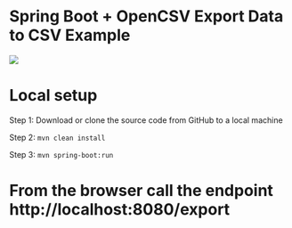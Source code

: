 # Spring Boot + OpenCSV Export Data to CSV Example 


<img src="https://blogger.googleusercontent.com/img/b/R29vZ2xl/AVvXsEifDUf4UcwemsFWyqHHjxC-FTcjF72w1gAi3fenE_WQYy0UBxCMqFkB4fwFFTHBGGnbwYEEHY7B111ETd-c2BHarsY1INZKBoyE3WF95eAKeS51wDL-svTDe5lkNeSA3DxmmH2LtbI57oUthTAe9vb4dD_q4ZpeCZJWQhO6fMkWLuledEgRKjXitsUQzA/s746/Screenshot%20from%202022-06-30%2007-46-36.png">

# Local setup

Step 1: Download or clone the source code from GitHub to a local machine

Step 2:  ```mvn clean install```

Step 3:  ```mvn spring-boot:run```

# From the browser call the endpoint http://localhost:8080/export
